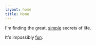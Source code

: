 ```yaml
---
layout: home
title: Home
---
```

<p>
I'm finding the great, <a href="/minimal">simple</a> secrets of life.
</p>
<p>
It's impossibly <a href="/wise-words">fun</a>.
</p>
<br>
